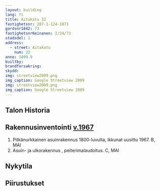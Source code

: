 ```yaml
---
layout: building
lang: fi
title: Aitakatu 32
fastighetsnr: 287-1-124-1073
gardsnr1842: 73
fastighetsnrKeinanen: I/24/73
stadsdel: 1
address:
  - street: Aitakatu
    num: 32
anno: 1899.9
builtby:
brandforsakring:
skydd:
img: streetview2009.png
img_caption: Google Streetview 2009
img: streetview2009.png
img_caption: Google Streetview 2009
---
```

## Talon Historia


## Rakennusinventointi <a href="/sources/keinanen_karki.pdf">v.1967</a>
1. Pitkänurkkainen asuinrakennus 1800-luvulta, ikkunat uusittu 1967. B, MAI
2. Asuin- ja ulkorakennus , peiterimalaudoitus. C, MAI

## Nykytila


## Piirustukset
